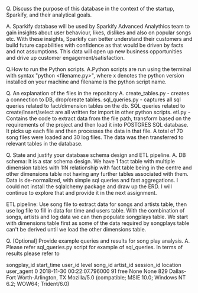 Q. Discuss the purpose of this database in the context of the startup, Sparkify, and their analytical goals.

A. Sparkify database will be used by Sparkify Advanced Analythics team to gain insights about user behaviour, likes, dislikes and also on popular songs etc. With these insights, Sparkify can better understand their customers and build future capabilities with confidence as that would be driven by facts and not assumptions. This data will open up new business opportunities and drive up customer engagement/satisfaction.

Q.How to run the Python scripts.
A.Python scripts are run using the terminal with syntax "python<x> <filename.py>", where x denotes the python version installed on your machine and filename is the python script name.

Q. An explanation of the files in the repository
A. create_tables.py - creates a connection to DB, drop/create tables.
sql_queries.py - captures all sql queries related to fact/dimension tables on the db. SQL queries related to create/insert/select are all written for import in other python scripts.
etl.py - Contains the code to extract data from the file path, transform based on the requirements of the project and then load it into POSTGRES SQL database. It picks up each file and then processes the data in that file. A total of 70 song files were loaded and 30 log files. The data was then transferred to relevant tables in the database.  
    
Q. State and justify your database schema design and ETL pipeline.
A. DB schema: It is a star schema design. We have 1 fact table with multiple dimension tables with 1:N relationship with fact table being in the centre and other dimensions table not having any further tables associated with them. Data is de-normalized, with simple sql queries and fast aggregations. I could not install the sqlalchemy package and draw up the ERD. I will continue to explore that and provide it in the next assignment.
    
ETL pipeline: Use song file to extract data for songs and artists table, then use log file to fill in data for time and users table. With the combination of songs, artists and log data we can then populate songplays table. We start with dimensions table first as some of the data required by songplays table can't be derived until we load the other dimensions table.
    
Q. [Optional] Provide example queries and results for song play analysis.
A. Please refer sql_queries.py script for example of sql_queries.
In terms of results please refer to 
    
songplay_id	start_time	user_id	level	song_id	artist_id	session_id	location	user_agent
0	2018-11-30 00:22:07.796000	91	free	None	None	829	Dallas-Fort Worth-Arlington, TX	Mozilla/5.0 (compatible; MSIE 10.0; Windows NT 6.2; WOW64; Trident/6.0)
    
    